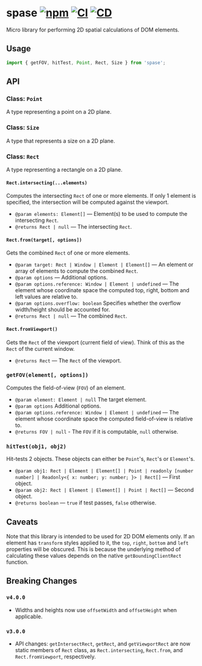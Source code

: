 # spase [![npm](https://img.shields.io/npm/v/spase.svg)](https://www.npmjs.com/package/spase) [![CI](https://github.com/andrewscwei/spase/workflows/CI/badge.svg)](https://github.com/andrewscwei/spase/actions?query=workflow%3ACI) [![CD](https://github.com/andrewscwei/spase/workflows/CD/badge.svg)](https://github.com/andrewscwei/spase/actions?query=workflow%3ACD)

Micro library for performing 2D spatial calculations of DOM elements.

## Usage

```js
import { getFOV, hitTest, Point, Rect, Size } from 'spase';
```

## API

### Class: `Point`

A type representing a point on a 2D plane.

### Class: `Size`

A type that represents a size on a 2D plane.

### Class: `Rect`

A type representing a rectangle on a 2D plane.

#### `Rect.intersecting(...elements)`

Computes the intersecting `Rect` of one or more elements. If only 1 element is specified, the intersection will be computed against the viewport.

- `@param elements: Element[]` — Element(s) to be used to compute the intersecting `Rect`.
- `@returns Rect | null` — The intersecting `Rect`.

#### `Rect.from(target[, options])`

Gets the combined `Rect` of one or more elements.

- `@param target: Rect | Window | Element | Element[]` — An element or array of elements to compute the combined `Rect`.
- `@param options` — Additional options.
- `@param options.reference: Window | Element | undefined` — The element whose coordinate space the computed top, right, bottom and left values are relative to.
- `@param options.overflow: boolean` Specifies whether the overflow width/height should be accounted for.
- `@returns Rect | null` — The combined `Rect`.

#### `Rect.fromViewport()`

Gets the `Rect` of the viewport (current field of view). Think of this as the `Rect` of the current window.

- `@returns Rect` — The `Rect` of the viewport.

### `getFOV(element[, options])`

Computes the field-of-view (`FOV`) of an element.

- `@param element: Element | null` The target element.
- `@param options` Additional options.
- `@param options.reference: Window | Element | undefined` — The element whose coordinate space the computed field-of-view is relative to.
- `@returns FOV | null` - The `FOV` if it is computable, `null` otherwise.

### `hitTest(obj1, obj2)`

Hit-tests 2 objects. These objects can either be `Point`'s, `Rect`'s or `Element`'s.

- `@param obj1: Rect | Element | Element[] | Point | readonly [number number] | Readonly<{ x: number; y: number; }> | Rect[]` — First object.
- `@param obj2: Rect | Element | Element[] | Point | Rect[]` — Second object.
- `@returns boolean` — `true` if test passes, `false` otherwise.

## Caveats

Note that this library is intended to be used for 2D DOM elements only. If an element has `transform` styles applied to it, the `top`, `right`, `bottom` and `left` properties will be obscured. This is because the underlying method of calculating these values depends on the native `getBoundingClientRect` function.

## Breaking Changes

### `v4.0.0`

- Widths and heights now use `offsetWidth` and `offsetHeight` when applicable.

### `v3.0.0`

- API changes: `getIntersectRect`, `getRect`, and `getViewportRect` are now static members of `Rect` class, as `Rect.intersecting`, `Rect.from`, and `Rect.fromViewport`, respectively.
